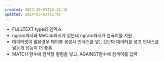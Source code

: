 ```yaml
---
created: 2023-10-05T23:32:16
updated: 2024-03-03T11:41
---
```

- FULLTEXT type의 인덱스
- ngram파서와 MeCab파서가 있는데 ngram파서가 한국어를 지원
- 데이터셋이 많을경우 테이블 생성시 인덱스를 넣는것보다 데이터를 넣고 인덱스를 넣는게 성능이 더 좋음
- MATCH 함수에 검색할 컬럼을 넣고, AGAINST함수에 검색어를 입력